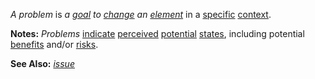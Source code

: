 *A problem* is *a [goal](https://github.com/gcassel/Modular-Organization-Terminology/blob/master/terms/goal.md) to [change](https://github.com/gcassel/Modular-Organization-Terminology/blob/master/terms/change.md) an [element](https://github.com/gcassel/Modular-Organization-Terminology/blob/master/terms/element.md)* in a [specific](https://github.com/gcassel/Modular-Organization-Terminology/blob/master/terms/specific.md) [context](https://github.com/gcassel/Modular-Organization-Terminology/blob/master/terms/context.md).
		
**Notes:** *Problems* [indicate](https://github.com/gcassel/Modular-Organization-Terminology/blob/master/terms/indicate.md) [perceived](https://github.com/gcassel/Modular-Organization-Terminology/blob/master/terms/perceive.md) [potential](https://github.com/gcassel/Modular-Organization-Terminology/blob/master/terms/potential.md) [states](https://github.com/gcassel/Modular-Organization-Terminology/blob/master/terms/state.md), including potential [benefits](https://github.com/gcassel/Modular-Organization-Terminology/blob/master/terms/benefit.md) and/or [risks](https://github.com/gcassel/Modular-Organization-Terminology/blob/master/terms/risk.md).
		
**See Also:** *[issue](https://github.com/gcassel/Modular-Organization-Terminology/blob/master/terms/issue.md)*
